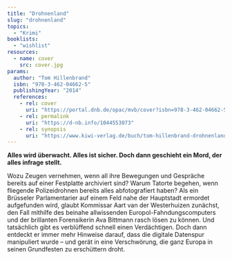 ```yaml
---
title: "Drohnenland"
slug: "drohnenland"
topics:
  - "Krimi"
booklists:
  - "wishlist"
resources:
  - name: cover
    src: cover.jpg
params:
  author: "Tom Hillenbrand"
  isbn: "978-3-462-04662-5"
  publishingYear: "2014"
  references:
    - rel: cover
      uri: "https://portal.dnb.de/opac/mvb/cover?isbn=978-3-462-04662-5"
    - rel: permalink
      uri: "https://d-nb.info/1044553073"
    - rel: synopsis
      uri: "https://www.kiwi-verlag.de/buch/tom-hillenbrand-drohnenland-9783462046625"
---
```

**Alles wird überwacht. Alles ist sicher. Doch dann geschieht ein Mord, der 
alles infrage stellt.**

Wozu Zeugen vernehmen, wenn all ihre Bewegungen und Gespräche bereits auf 
einer Festplatte archiviert sind? Warum Tatorte begehen, wenn fliegende 
Polizeidrohnen bereits alles abfotografiert haben? Als ein Brüsseler 
Parlamentarier auf einem Feld nahe der Hauptstadt ermordet aufgefunden wird, 
glaubt Kommissar Aart van der Westerhuizen zunächst, den Fall mithilfe des 
beinahe allwissenden Europol-Fahndungscomputers und der brillanten 
Forensikerin Ava Bittmann rasch lösen zu können. Und tatsächlich gibt es 
verblüffend schnell einen Verdächtigen. Doch dann entdeckt er immer mehr 
Hinweise darauf, dass die digitale Datenspur manipuliert wurde – und gerät in 
eine Verschwörung, die ganz Europa in seinen Grundfesten zu erschüttern droht.